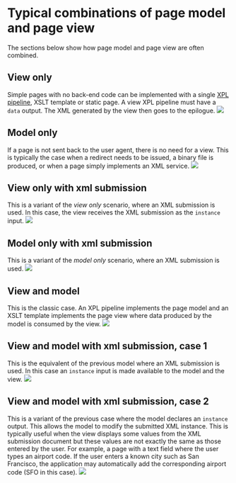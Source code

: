 # Typical combinations of page model and page view

<!-- toc -->

The sections below show how page model and page view are often combined.

## View only

Simple pages with no back-end code can be implemented with a single [XPL pipeline][9], XSLT template or static page. A view XPL pipeline must have a `data` output. The XML generated by the view then goes to the epilogue. ![][24]

## Model only

If a page is not sent back to the user agent, there is no need for a view. This is typically the case when a redirect needs to be issued, a binary file is produced, or when a page simply implements an XML service. ![][25]

## View only with xml submission

This is a variant of the _view only_ scenario, where an XML submission is used. In this case, the view receives the XML submission as the `instance` input. ![][26]

## Model only with xml submission

This is a variant of the _model only_ scenario, where an XML submission is used. ![][27]

## View and model

This is the classic case. An XPL pipeline implements the page model and an XSLT template implements the page view where data produced by the model is consumed by the view. ![][28]

## View and model with xml submission, case 1

This is the equivalent of the previous model where an XML submission is used. In this case an `instance` input is made available to the model and the view. ![][29]

## View and model with xml submission, case 2

This is a variant of the previous case where the model declares an `instance` output. This allows the model to modify the submitted XML instance. This is typically useful when the view displays some values from the XML submission document but these values are not exactly the same as those entered by the user. For example, a page with a text field where the user types an airport code. If the user enters a known city such as San Francisco, the application may automatically add the corresponding airport code (SFO in this case). ![][30]

[9]: http://wiki.orbeon.com/forms/doc/developer-guide/reference-xpl-pipelines
[24]: ../../images/legacy/reference-controller-view.png
[25]: ../../images/legacy/reference-controller-model.png
[26]: ../../images/legacy/reference-controller-view-xforms.png
[27]: ../../images/legacy/reference-controller-model-xforms.png
[28]: ../../images/legacy/reference-controller-view-model.png
[29]: ../../images/legacy/reference-controller-view-model-xforms-1.png
[30]: ../../images/legacy/reference-controller-view-model-xforms-2.png
 